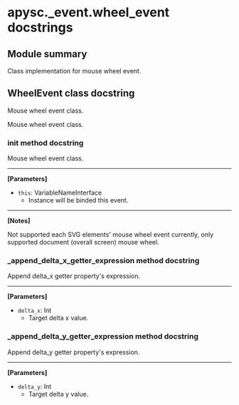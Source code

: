 # apysc._event.wheel_event docstrings

## Module summary

Class implementation for mouse wheel event.

## WheelEvent class docstring

Mouse wheel event class.

Mouse wheel event class.

### __init__ method docstring

Mouse wheel event class.<hr>

**[Parameters]**

- `this`: VariableNameInterface
  - Instance will be binded this event.

<hr>

**[Notes]**

Not supported each SVG elements' mouse wheel event currently, only supported document (overall screen) mouse wheel.

### _append_delta_x_getter_expression method docstring

Append delta_x getter property's expression.<hr>

**[Parameters]**

- `delta_x`: Int
  - Target delta x value.

### _append_delta_y_getter_expression method docstring

Append delta_y getter property's expression.<hr>

**[Parameters]**

- `delta_y`: Int
  - Target delta y value.